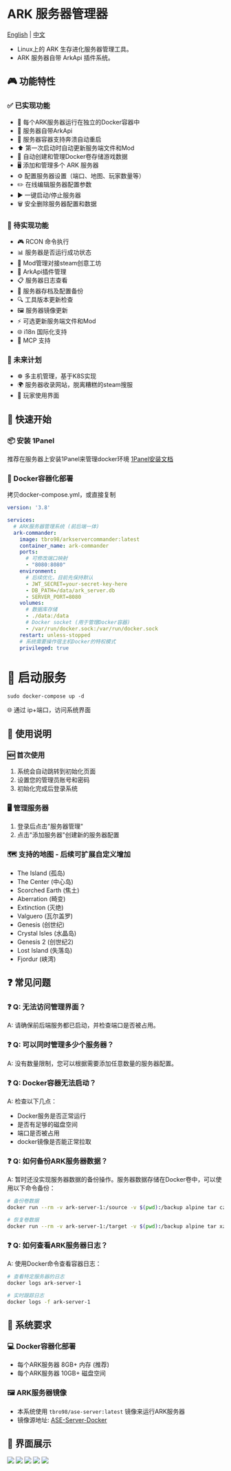 # ARK 服务器管理器

[English](README.md) | [中文](README-zh.md)

- Linux上的 ARK 生存进化服务器管理工具。
- ARK 服务器自带 ArkApi 插件系统。

## 🎮 功能特性

### ✅ 已实现功能
- 🐳 每个ARK服务器运行在独立的Docker容器中
- 🔌 服务器自带ArkApi
- 🔄 服务器容器支持奔溃自动重启
- ⬆️ 第一次启动时自动更新服务端文件和Mod
- 💾 自动创建和管理Docker卷存储游戏数据
- 🖥️ 添加和管理多个 ARK 服务器
- ⚙️ 配置服务器设置（端口、地图、玩家数量等）
- ✏️ 在线编辑服务器配置参数
- ▶️ 一键启动/停止服务器
- 🗑️ 安全删除服务器配置和数据

### 🚧 待实现功能
- 🎮 RCON 命令执行
- 📊 服务器是否运行成功状态
- 🎨 Mod管理对接steam创意工坊
- 🔧 ArkApi插件管理
- 📋 服务器日志查看
- 💾 服务器存档及配置备份
- 🔍 工具版本更新检查
- 🖼️ 服务器镜像更新
- ⚡ 可选更新服务端文件和Mod
- 🌐 i18n 国际化支持
- 🔌 MCP 支持
  
### 🚀 未来计划
- ☸️ 多主机管理，基于K8S实现
- 🌍 服务器收录网站，脱离糟糕的steam搜服
- 👥 玩家使用界面


## 🚀 快速开始

### 📦 安装 1Panel
推荐在服务器上安装1Panel来管理docker环境
[1Panel安装文档](https://1panel.cn/docs/v2/installation/online_installation/)

### 🐳 Docker容器化部署

拷贝docker-compose.yml，或直接复制
```yml
version: '3.8'

services:
  # ARK服务器管理系统 (前后端一体)
  ark-commander:
    image: tbro98/arkservercommander:latest
    container_name: ark-commander
    ports:
      # 可修改端口映射
      - "8080:8080"
    environment:
      # 后续优化，目前先保持默认
      - JWT_SECRET=your-secret-key-here
      - DB_PATH=/data/ark_server.db
      - SERVER_PORT=8080
    volumes:
      # 数据库存储
      - ./data:/data
      # Docker socket (用于管理Docker容器)
      - /var/run/docker.sock:/var/run/docker.sock
    restart: unless-stopped
    # 系统需要操作宿主机Docker的特权模式
    privileged: true

```

# 🚀 启动服务
```
sudo docker-compose up -d
```

🌐 通过 ip+端口，访问系统界面

## 📖 使用说明

### 🆕 首次使用
1. 系统会自动跳转到初始化页面
2. 设置您的管理员账号和密码
3. 初始化完成后登录系统

### 🖥️ 管理服务器
1. 登录后点击"服务器管理"
2. 点击"添加服务器"创建新的服务器配置

### 🗺️ 支持的地图 - 后续可扩展自定义增加
- The Island (孤岛)
- The Center (中心岛)
- Scorched Earth (焦土)
- Aberration (畸变)
- Extinction (灭绝)
- Valguero (瓦尔盖罗)
- Genesis (创世纪)
- Crystal Isles (水晶岛)
- Genesis 2 (创世纪2)
- Lost Island (失落岛)
- Fjordur (峡湾)

## ❓ 常见问题

### ❓ Q: 无法访问管理界面？
A: 请确保前后端服务都已启动，并检查端口是否被占用。

### ❓ Q: 可以同时管理多少个服务器？
A: 没有数量限制，您可以根据需要添加任意数量的服务器配置。

### ❓ Q: Docker容器无法启动？
A: 检查以下几点：
- Docker服务是否正常运行
- 是否有足够的磁盘空间
- 端口是否被占用
- docker镜像是否能正常拉取

### ❓ Q: 如何备份ARK服务器数据？
A: 暂时还没实现服务器数据的备份操作。服务器数据存储在Docker卷中，可以使用以下命令备份：
```bash
# 备份卷数据
docker run --rm -v ark-server-1:/source -v $(pwd):/backup alpine tar czf /backup/ark-server-1-backup.tar.gz -C /source .

# 恢复卷数据
docker run --rm -v ark-server-1:/target -v $(pwd):/backup alpine tar xzf /backup/ark-server-1-backup.tar.gz -C /target
```

### ❓ Q: 如何查看ARK服务器日志？
A: 使用Docker命令查看容器日志：
```bash
# 查看特定服务器的日志
docker logs ark-server-1

# 实时跟踪日志
docker logs -f ark-server-1
```

## 🔧 系统要求

### 💻 Docker容器化部署
- 每个ARK服务器 8GB+ 内存 (推荐)
- 每个ARK服务器 10GB+ 磁盘空间


### 🖼️ ARK服务器镜像
- 本系统使用 `tbro98/ase-server:latest` 镜像来运行ARK服务器
- 镜像源地址: [ASE-Server-Docker](https://github.com/tbro199803/ASE-Server-Docker)

## 📸 界面展示
![](./docs/imgs/img_servers.png)
![](./docs/imgs/ima_base.png)
![](./docs/imgs/img_GameUserSettings.png)
![](./docs/imgs/img_GameIni.png)
![](./docs/imgs/img_args.png)
